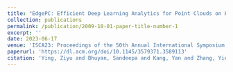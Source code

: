 ```yaml
---
title: "EdgePC: Efficient Deep Learning Analytics for Point Clouds on Edge Devices"
collection: publications
permalink: /publication/2009-10-01-paper-title-number-1
excerpt: ''
date: 2023-06-17
venue: 'ISCA23: Proceedings of the 50th Annual International Symposium on Computer Architecture, Orlando, FL, USA'
paperurl: 'https://dl.acm.org/doi/10.1145/3579371.3589113'
citation: 'Ying, Ziyu and Bhuyan, Sandeepa and Kang, Yan and Zhang, Yingtian and Kandemir, Mahmut T. and Das, Chita R. (2023). &quot;EdgePC: Efficient Deep Learning Analytics for Point Clouds on Edge Devices&quot; <i>ISCA23</i>.'
---
```


